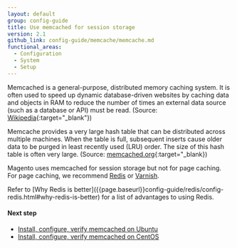 ```yaml
---
layout: default
group: config-guide
title: Use memcached for session storage
version: 2.1
github_link: config-guide/memcache/memcache.md
functional_areas:
  - Configuration
  - System
  - Setup
---
```


Memcached is a general-purpose, distributed memory caching system. It is often used to speed up dynamic database-driven websites by caching data and objects in RAM to reduce the number of times an external data source (such as a database or API) must be read. (Source: [Wikipedia](https://en.wikipedia.org/wiki/Memcached){:target="_blank"})

Memcache provides a very large hash table that can be distributed across multiple machines. When the table is full, subsequent inserts cause older data to be purged in least recently used (LRU) order. The size of this hash table is often very large. (Source: [memcached.org](http://memcached.org/){:target="_blank})

Magento uses memcached for session storage but not for page caching. For page caching, we recommend [Redis]({{page.baseurl}}config-guide/redis/config-redis.html) or [Varnish]({{page.baseurl}}config-guide/varnish/config-varnish.html). 

<div class="bs-callout bs-callout-info" id="info" markdown="1">
Refer to [Why Redis is better]({{page.baseurl}}config-guide/redis/config-redis.html#why-redis-is-better) for a list of advantages to using Redis.
</div>

#### Next step
*   [Install, configure, verify memcached on Ubuntu]({{page.baseurl}}config-guide/memcache/memcache_ubuntu.html)
*   [Install, configure, verify memcached on CentOS]({{page.baseurl}}config-guide/memcache/memcache_centos.html)
